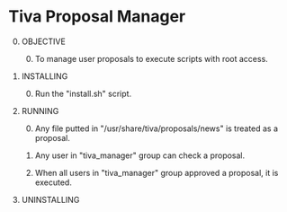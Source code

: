 Tiva Proposal Manager
=====================

0. OBJECTIVE

	0. To manage user proposals to execute scripts with root access.

0. INSTALLING

	0. Run the "install.sh" script.

0. RUNNING

	0. Any file putted in "/usr/share/tiva/proposals/news" is treated as a
	proposal.

	0. Any user in "tiva_manager" group can check a proposal.

	0. When all users in "tiva_manager" group approved a proposal, it is
	executed.

0. UNINSTALLING
